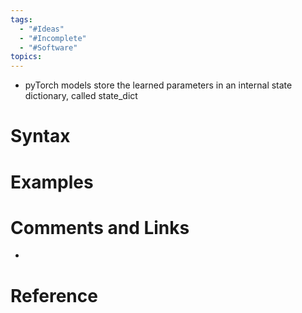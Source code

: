 ```yaml
---
tags:
  - "#Ideas"
  - "#Incomplete"
  - "#Software"
topics:
---
```

- pyTorch models store the learned parameters in an internal state dictionary, called state_dict

# Syntax

# Examples

# Comments and Links
- 
# Reference